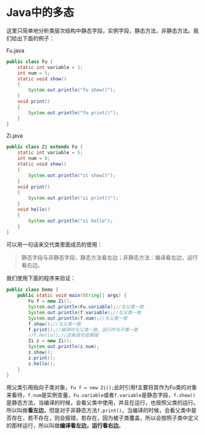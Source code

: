 # Java中的多态

这里只简单地分析类层次结构中静态字段，实例字段，静态方法，非静态方法。我们给出下面的例子：

Fu.java

```java
public class Fu {
    static int variable = 1;
    int num = 5;
    static void show()
    {
        System.out.println("fu show()");
    }
    void print()
    {
        System.out.println("fu print()");
    }
}
```

Zi.java

```java
public class Zi extends Fu {
    static int variable = 5;
    int num = 8;
    static void show()
    {
        System.out.println("zi show()");
    }
    void print()
    {
        System.out.println("zi print()");
    }
    void hello()
    {
        System.out.println("zi hello");
    }
}
```

可以用一句话来交代类里面成员的使用：

> 静态字段与非静态字段，静态方法看左边；非静态方法：编译看左边，运行看右边。

我们使用下面的程序来验证：

```java
public class Demo {
    public static void main(String[] args) {
        Fu f = new Zi();
        System.out.println(Fu.variable);//与父类一致
        System.out.println(f.variable);//与父类一致
        System.out.println(f.num);//与父类一致
        f.show();//与父类一致
        f.print();//编译时与父类一致，运行时与子类一致
        //f.hello();//这条语句会报错
        Zi z = new Zi();
        System.out.println(z.num);
        z.show();
        z.print();
        z.hello();
    }
}
```

用父类引用指向子类对象，`Fu f = new Zi();`此时引用f主要将其作为Fu类的对象来看待，`f.num`是实例变量，`Fu.variable`或者`f.variable`是静态字段，`f.show()`是静态方法，当编译的时候，会看父类中使用，并且在运行，也按照父类的运行。所以叫做**看左边**，但是对于非静态方法`f.print()`，当编译的时候，会看父类中是否存在，若不存在，则会报错，若存在，因为被子类覆盖，所以会按照子类中定义的那样运行，所以叫做**编译看左边，运行看右边**。

